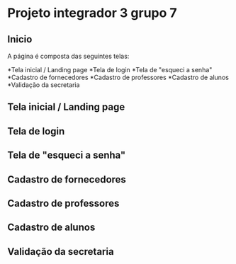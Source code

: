 # **Projeto integrador 3 grupo 7**

## Inicio

A página é composta das seguintes telas:

  *Tela inicial / Landing page
  *Tela de login
  *Tela de "esqueci a senha"
  *Cadastro de fornecedores
  *Cadastro de professores
  *Cadastro de alunos
  *Validação da secretaria

## Tela inicial / Landing page


## Tela de login


## Tela de "esqueci a senha"


## Cadastro de fornecedores


## Cadastro de professores


## Cadastro de alunos


## Validação da secretaria
